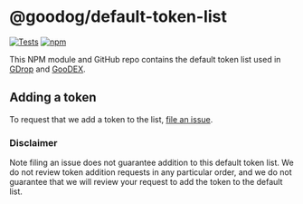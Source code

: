 # @goodog/default-token-list

[![Tests](https://github.com/uniswap/token-lists/workflows/Tests/badge.svg)](https://github.com/GooDogProtocol/default-token-list/actions?query=workflow%3ATests)
[![npm](https://img.shields.io/npm/v/@uniswap/default-token-list)](https://www.npmjs.com/package/@goodog/default-token-list)

This NPM module and GitHub repo contains the default token list used in [GDrop](https://goodog.io/gdrop) and [GooDEX](https://dex.goodog.io/).

## Adding a token

To request that we add a token to the list, 
[file an issue](https://github.com/GooDogProtocol/default-token-list/issues/new?assignees=&labels=token+request&template=token-request.md&title=Add+%7BTOKEN_SYMBOL%7D%3A+%7BTOKEN_NAME%7D).

### Disclaimer

Note filing an issue does not guarantee addition to this default token list.
We do not review token addition requests in any particular order, and we do not
guarantee that we will review your request to add the token to the default list.

